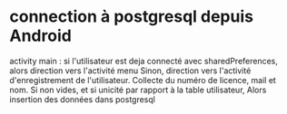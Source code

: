 # connection à postgresql depuis Android

activity main : si l'utilisateur est deja connecté avec sharedPreferences, alors direction vers l'activité menu
Sinon, direction vers l'activité d'enregistrement de l'utilisateur. 
Collecte du numéro de licence, mail et nom. 
Si non vides, et si unicité par rapport à la table utilisateur, 
Alors insertion des données dans postgresql
